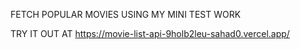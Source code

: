 FETCH POPULAR MOVIES USING MY MINI TEST WORK

TRY IT OUT AT https://movie-list-api-9holb2leu-sahad0.vercel.app/